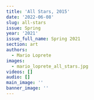 ```yaml
---
title: 'All Stars, 2015'
date: '2022-06-08'
slug: all-stars
issue: Spring
year: '2021'
issue_full_name: Spring 2021
section: art
authors:
  - Mario Loprete
images:
  - mario_loprete_all_stars.jpg
videos: []
audio: []
main_image: ''
banner_image: ''
---
```



